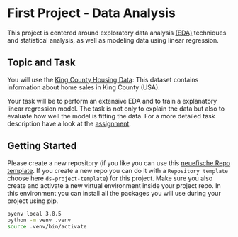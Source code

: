 # First Project - Data Analysis

This project is centered around exploratory data 
analysis [(EDA)](https://github.com/neuefische/datascience-infographics/blob/main/EDA_Checklist.md) techniques and statistical analysis, 
as well as modeling data using linear regression.

## Topic and Task

You will use the [King County Housing Data](data):
This dataset contains information about home sales in King County (USA). 

Your task will be to perform an extensive EDA and to train a explanatory linear regression model. The task is not only to explain the data but also to evaluate how well the model is fitting the data.
For a more detailed task description have a look at the [assignment](Assignment.md).

## Getting Started

Please create a new repository (if you like you can use this [neuefische Repo template](https://github.com/neuefische/ds-eda-project-template). If you create a new repo you can do it with a `Repository template` choose here `ds-project-template`) for this project. Make sure you also create and activate a new virtual environment inside your project repo.
In this environment you can install all the packages you will use during your project using pip. 

```BASH
pyenv local 3.8.5
python -m venv .venv
source .venv/bin/activate
```
